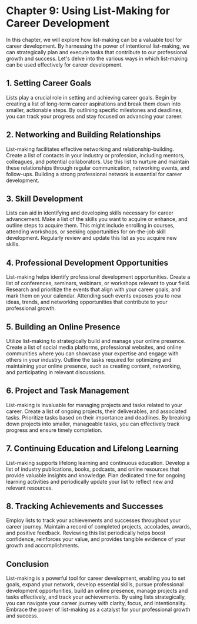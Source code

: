 Chapter 9: Using List-Making for Career Development
===================================================

In this chapter, we will explore how list-making can be a valuable tool for career development. By harnessing the power of intentional list-making, we can strategically plan and execute tasks that contribute to our professional growth and success. Let's delve into the various ways in which list-making can be used effectively for career development.

**1. Setting Career Goals**
---------------------------

Lists play a crucial role in setting and achieving career goals. Begin by creating a list of long-term career aspirations and break them down into smaller, actionable steps. By outlining specific milestones and deadlines, you can track your progress and stay focused on advancing your career.

**2. Networking and Building Relationships**
--------------------------------------------

List-making facilitates effective networking and relationship-building. Create a list of contacts in your industry or profession, including mentors, colleagues, and potential collaborators. Use this list to nurture and maintain these relationships through regular communication, networking events, and follow-ups. Building a strong professional network is essential for career development.

**3. Skill Development**
------------------------

Lists can aid in identifying and developing skills necessary for career advancement. Make a list of the skills you want to acquire or enhance, and outline steps to acquire them. This might include enrolling in courses, attending workshops, or seeking opportunities for on-the-job skill development. Regularly review and update this list as you acquire new skills.

**4. Professional Development Opportunities**
---------------------------------------------

List-making helps identify professional development opportunities. Create a list of conferences, seminars, webinars, or workshops relevant to your field. Research and prioritize the events that align with your career goals, and mark them on your calendar. Attending such events exposes you to new ideas, trends, and networking opportunities that contribute to your professional growth.

**5. Building an Online Presence**
----------------------------------

Utilize list-making to strategically build and manage your online presence. Create a list of social media platforms, professional websites, and online communities where you can showcase your expertise and engage with others in your industry. Outline the tasks required for optimizing and maintaining your online presence, such as creating content, networking, and participating in relevant discussions.

**6. Project and Task Management**
----------------------------------

List-making is invaluable for managing projects and tasks related to your career. Create a list of ongoing projects, their deliverables, and associated tasks. Prioritize tasks based on their importance and deadlines. By breaking down projects into smaller, manageable tasks, you can effectively track progress and ensure timely completion.

**7. Continuing Education and Lifelong Learning**
-------------------------------------------------

List-making supports lifelong learning and continuous education. Develop a list of industry publications, books, podcasts, and online resources that provide valuable insights and knowledge. Plan dedicated time for ongoing learning activities and periodically update your list to reflect new and relevant resources.

**8. Tracking Achievements and Successes**
------------------------------------------

Employ lists to track your achievements and successes throughout your career journey. Maintain a record of completed projects, accolades, awards, and positive feedback. Reviewing this list periodically helps boost confidence, reinforces your value, and provides tangible evidence of your growth and accomplishments.

**Conclusion**
--------------

List-making is a powerful tool for career development, enabling you to set goals, expand your network, develop essential skills, pursue professional development opportunities, build an online presence, manage projects and tasks effectively, and track your achievements. By using lists strategically, you can navigate your career journey with clarity, focus, and intentionality. Embrace the power of list-making as a catalyst for your professional growth and success.
